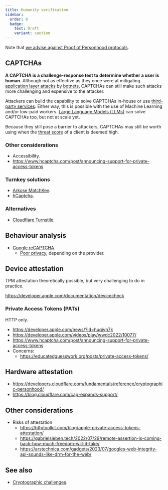 ```yaml
---
title: Humanity verification
sidebar:
  order: 9
  badge:
    text: Draft
    variant: caution
---
```


Note that [we advise against Proof of Personhood protocols](inadvisable.md#proof-of-personhood).

## CAPTCHAs

**A CAPTCHA is a challenge-response test to determine whether a user is human**.
Although not as effective as they once were at mitigating [application layer attacks](../overview.md#application-attacks) by [botnets](../overview.md#botnets),
CAPTCHAs can still make such attacks more challenging and expensive to the attacker.

Attackers can build the capability to solve CAPTCHAs in-house or use [third-party services](https://www.google.com/search?q=CAPTCHA+solving+service).
Either way,
this is possible with the use of Machine Learning and/or low-paid workers.
[Large Language Models (LLMs)](https://arstechnica.com/information-technology/2023/10/sob-story-about-dead-grandma-tricks-microsoft-ai-into-solving-captcha/) can solve CAPTCHAs too,
but not at scale yet.

Because they still pose a barrier to attackers,
CAPTCHAs may still be worth using when the [threat score](./client-reputation) of a client is deemed high.

### Other considerations

- Accessibility.
- https://www.hcaptcha.com/post/announcing-support-for-private-access-tokens

### Turnkey solutions

- [Arkose MatchKey](https://www.arkoselabs.com/arkose-matchkey/).
- [hCaptcha](https://www.hcaptcha.com/).

### Alternatives

- [Cloudflare Turnstile](https://developers.cloudflare.com/turnstile/).

## Behaviour analysis

- [Google reCAPTCHA](https://www.google.com/recaptcha/about/).
  - [Poor privacy](https://www.fastcompany.com/90369697/googles-new-recaptcha-has-a-dark-side), depending on the provider.

## Device attestation

TPM attestation theoretically possible, but very challenging to do in practice.

https://developer.apple.com/documentation/devicecheck

### Private Access Tokens (PATs)

HTTP only.

- https://developer.apple.com/news/?id=huqjyh7k
- https://developer.apple.com/videos/play/wwdc2022/10077/
- https://www.hcaptcha.com/post/announcing-support-for-private-access-tokens
- Concerns:
  - https://educatedguesswork.org/posts/private-access-tokens/

## Hardware attestation

- https://developers.cloudflare.com/fundamentals/reference/cryptographic-personhood/
- https://blog.cloudflare.com/cap-expands-support/

## Other considerations

- Risks of attestation
  - https://httptoolkit.com/blog/apple-private-access-tokens-attestation/
  - https://gabrielsieben.tech/2022/07/29/remote-assertion-is-coming-back-how-much-freedom-will-it-take/
  - https://arstechnica.com/gadgets/2023/07/googles-web-integrity-api-sounds-like-drm-for-the-web/

## See also

- [Cryptographic challenges](./crypto-challenges.md).
